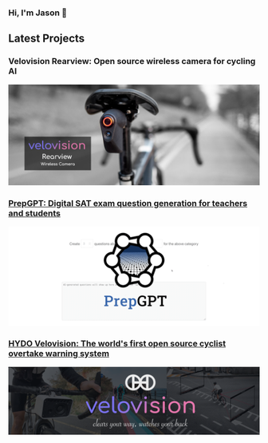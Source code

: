 ### Hi, I'm Jason 👋

## Latest Projects

### Velovision Rearview: Open source wireless camera for cycling AI
![](https://github.com/velovision/rearview/blob/main/readme_assets/velovision-rearview-banner.jpg?raw=true)

### [PrepGPT: Digital SAT exam question generation for teachers and students](https://try.prepgpt.xyz)
[![](banners/sized-prepgpt-anim-banner.gif)](https://try.prepgpt.xyz)

### [HYDO Velovision: The world's first open source cyclist overtake warning system](https://github.com/hydoai/velovision)
[![](https://github.com/hydoai/brand-id/raw/main/velovision/velovision-banner-pictures.png)](https://github.com/hydoai/velovision)


<!--
**neuroquantifier/neuroquantifier** is a ✨ _special_ ✨ repository because its `README.md` (this file) appears on your GitHub profile.

Here are some ideas to get you started:

- 🔭 I’m currently working on ...
- 🌱 I’m currently learning ...
- 👯 I’m looking to collaborate on ...
- 🤔 I’m looking for help with ...
- 💬 Ask me about ...
- 📫 How to reach me: ...
- 😄 Pronouns: ...
- ⚡ Fun fact: ...
-->
